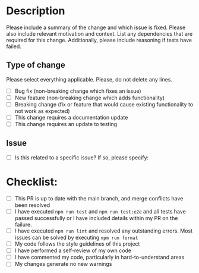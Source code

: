 # Description

Please include a summary of the change and which issue is fixed. Please also include relevant motivation and context. List any dependencies that are required for this change. Additionally, please include reasoning if tests have failed.

## Type of change

Please select everything applicable. Please, do not delete any lines.

- [ ] Bug fix (non-breaking change which fixes an issue)
- [ ] New feature (non-breaking change which adds functionality)
- [ ] Breaking change (fix or feature that would cause existing functionality to not work as expected)
- [ ] This change requires a documentation update
- [ ] This change requires an update to testing

## Issue

- [ ] Is this related to a specific issue? If so, please specify:

# Checklist:

- [ ] This PR is up to date with the main branch, and merge conflicts have been resolved
- [ ] I have executed `npm run test` and `npm run test:e2e` and all tests have passed successfully or I have included details within my PR on the failure.
- [ ] I have executed `npm run lint` and resolved any outstanding errors. Most issues can be solved by executing `npm run format`
- [ ] My code follows the style guidelines of this project
- [ ] I have performed a self-review of my own code
- [ ] I have commented my code, particularly in hard-to-understand areas
- [ ] My changes generate no new warnings
